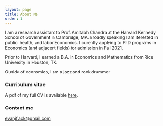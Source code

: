 ```yaml
---
layout: page
title: About Me
order: 1
---
```


I am a research assistant to Prof. Amitabh Chandra at the Harvard Kennedy School of Government in Cambridge, MA. Broadly speaking I am iterested in public, health, and labor Economics. I curently applying to PhD programs in Economics (and adjacent fields) for admission in Fall 2021.

Prior to Harvard, I earned a B.A. in Economics and Mathematics from Rice University in Houston, TX.

Ouside of economics, I am a jazz and rock drummer.

### Curriculum vitae

A pdf of my full CV is available [here](images/flack_cv.pdf).


### Contact me

[evanjflack@gmail.com](mailto:evanjflack@gmail.com)
